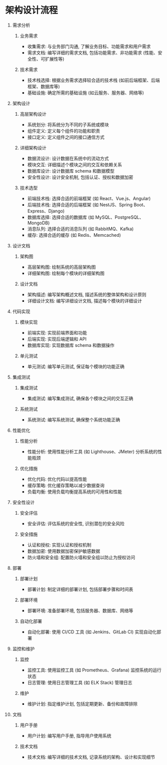 # 架构设计流程

1. 需求分析

   1. 业务需求

      - 收集需求: 与业务部门沟通, 了解业务目标、功能需求和用户需求
      - 需求文档: 编写详细的需求文档, 包括功能需求、非功能需求 (性能、安全性、可扩展性等)

   2. 技术需求

      - 技术栈选择: 根据业务需求选择较合适的技术栈 (如前后端框架、后端框架、数据库等)
      - 基础设施: 确定所需的基础设施 (如云服务、服务器、网络等)

2. 架构设计

   1. 高层架构设计

      - 系统划分: 将系统分为不同的子系统或模块
      - 组件定义: 定义每个组件的功能和职责
      - 接口定义: 定义组件之间的接口通信方式

   2. 详细架构设计

      - 数据流设计: 设计数据在系统中的流动方式
      - 模块交互: 详细描述个模块之间的交互和依赖关系
      - 数据库设计: 设计数据库 schema 和数据模型
      - 安全性设计: 设计安全机制, 包括认证、授权和数据加密

   3. 技术选型

      - 前端技术栈: 选择合适的前端框架 (如 React、Vue.js、Angular)
      - 后端技术栈: 选择合适的后端框架 (如 NestJS、Spring Boot、Express、Django)
      - 数据库选择: 选择合适的数据库 (如 MySQL、PostgreSQL、MongoDB)
      - 消息队列: 选择合适的消息队列 (如 RabbitMQ、Kafka)
      - 缓存: 选择合适的缓存 (如 Redis、Memcached)

3. 设计文档

   1. 架构图

      - 高层架构图: 绘制系统的高层架构图
      - 详细架构图: 绘制每个模块的详细架构图

   2. 设计文档

      - 架构描述: 编写架构概述文档, 描述系统的整体架构和设计原则
      - 详细设计文档: 编写详细设计文档, 描述每个模块的详细设计

4. 代码实现

   1. 模块实现

      - 前端实现: 实现前端界面和功能
      - 后端实现: 实现后端逻辑和 API
      - 数据库实现: 实现数据库 schema 和数据操作

   2. 单元测试

      - 单元测试: 编写单元测试, 保证每个模块的功能正确

5. 集成测试

   1. 集成测试

      - 集成测试: 编写集成测试, 确保各个模块之间的交互正确

   2. 系统测试

      - 系统测试: 编写系统测试, 确保整个系统功能正确

6. 性能优化

   1. 性能分析

      - 性能分析: 使用性能分析工具 (如 Lighthouse、JMeter) 分析系统的性能瓶颈

   2. 优化措施

      - 优化代码: 优化代码以提高性能
      - 缓存策略: 优化缓存策略以减少数据查询
      - 负载均衡: 使用负载均衡提高系统的可用性和性能

7. 安全性设计

   1. 安全评估

      - 安全评估: 评估系统的安全性, 识别潜在的安全风险

   2. 安全措施

      - 认证和授权: 实现认证和授权机制
      - 数据加密: 使用数据加密保护敏感数据
      - 防火墙和安全组: 配置防火墙和安全组以防止为授权访问

8. 部署

   1. 部署计划

      - 部署计划: 制定详细的部署计划, 包括部署步骤和时间表

   2. 部署环境

      - 部署环境: 准备部署环境, 包括服务器、数据库、网络等

   3. 自动化部署

      - 自动化部署: 使用 CI/CD 工具 (如 Jenkins、GitLab CI) 实现自动化部署

9. 监控和维护

   1. 监控

      - 监控工具: 使用监控工具 (如 Prometheus、Grafana) 监控系统的运行状态
      - 日志管理: 使用日志管理工具 (如 ELK Stack) 管理日志

   2. 维护

      - 维护计划: 指定维护计划, 包括定期更新、备份和故障排除

10. 文档

    1. 用户手册

       - 用户计划: 编写用户手册, 指导用户使用系统

    2. 技术文档

       - 技术文档: 编写详细的技术文档, 记录系统的架构、设计和实现细节
